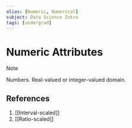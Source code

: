 ```yaml
---
alias: [Numeric, Numerical]
subject: Data Science Intro
tags: [undergrad]
---
```

# Numeric Attributes


> [!note]
> Numbers. Real-valued or integer-valued domain.

## References
1. [[Interval-scaled]]
2. [[Ratio-scaled]]